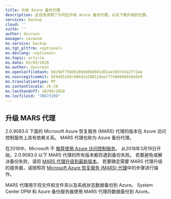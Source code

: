 ```yaml
---
title: 升级 Azure 备份代理
description: 此信息说明了为何应升级 Azure 备份代理，以及下载升级的位置。
services: backup
cloud: ''
suite: ''
author: dcurwin
manager: carmonm
ms.service: backup
ms.tgt_pltfrm: <optional>
ms.devlang: <optional>
ms.topic: article
ms.date: 03/03/2020
ms.author: dacurwin
ms.openlocfilehash: bd298f758d6109b908db01dd2ae3b97e5e2f714a
ms.sourcegitcommit: 829d951d5c90442a38012daaf77e86046018e5b9
ms.translationtype: MT
ms.contentlocale: zh-CN
ms.lasthandoff: 10/09/2020
ms.locfileid: "78673199"
---
```

## <a name="upgrade-the-mars-agent"></a>升级 MARS 代理

2.0.9083.0 下面的 Microsoft Azure 恢复服务 (MARS) 代理的版本在 Azure 访问控制服务上具有依赖关系。 MARS 代理也称为 Azure 备份代理。

在2018中，Microsoft 不 [推荐使用 Azure 访问控制服务](../articles/active-directory/azuread-dev/active-directory-acs-migration.md)。 从2018年3月19日开始，2.0.9083.0 以下 MARS 代理的所有版本都将遇到备份失败。 若要避免或解决备份失败，请将 [MARS 代理升级到最新版本](https://support.microsoft.com/help/4538314/update-for-azure-backup-for-microsoft-azure-recovery-services-agent)。 若要确定需要 MARS 代理升级的服务器，请按照将 [Microsoft Azure 恢复服务 (MARS) 代理](../articles/backup/upgrade-mars-agent.md)中的步骤进行操作。

MARS 代理用于将文件和文件夹以及系统状态数据备份到 Azure。 System Center DPM 和 Azure 备份服务器使用 MARS 代理将数据备份到 Azure。
